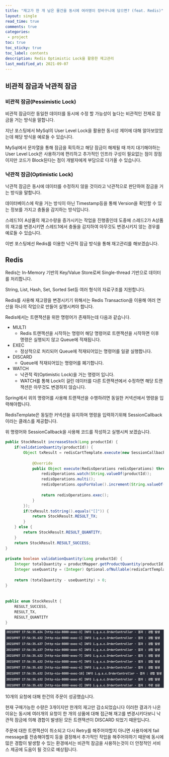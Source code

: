 ```yaml
---
title: "재고가 한 개 남은 물건을 동시에 여러명이 장바구니에 담으면? (feat. Redis)" 
layout: single    
read_time: true    
comments: true   
categories: 
 - project  
toc: true    
toc_sticky: true    
toc_label: contents    
description: Redis Optimistic Lock을 활용한 재고관리
last_modified_at: 2021-09-07     
---
```




## 비관적 잠금과 낙관적 잠금



### 비관적 잠금(Pessimistic Lock) 

비관적 잠금이란 동일한 데이터를 동시에 수정 할 가능성이 높다는 비관적인 전제로 잠금을 거는 방식을 말합니다.

지난 포스팅에서 MySql의 User Level Lock을 활용한 동시성 제어에 대해 알아보았었는데 해당 방식을 예로들 수 있습니다.

MySql에서 문자열을 통해 잠금을 획득하고 해당 잠금이 해제될 때 까지 대기해야하는 User Level Lock은 사용하기에 편리하고 추가적인 인프라 구성이 필요없는 점이 장점이지만 코드가 Block된다는 점이 개발자에게 부담으로 다가올 수 있습니다.



### 낙관적 잠금(Optimistic Lock)

낙관적 잠금은 동시에 데이터를 수정하지 않을 것이라고 낙관적으로 판단하여 잠금을 거는 방식을 말합니다.

데이터베이스에 락을 거는 방식이 아닌 Timestamp등을 통해 Version을 확인할 수 있는 정보를 가지고 충돌을 감지하는 방식입니다.

스레드1이 A상품의 재고수량을 증가시키는  작업을 진행중인데 도중에 스레드2가 A상품의 재고를 변경시키면 스레드1에서 충돌을 감지하여 아무것도 변경시키지 않는 경우를 예로들 수 있습니다.

이번 포스팅에선 Redis를 이용한 낙관적 잠금 방식을 통해 재고관리를 해보겠습니다.



## Redis

Redis는 In-Memory 기반의 Key/Value Store로써 Single-thread 기반으로 데이터를 처리합니다.

String, List, Hash, Set, Sorted Set등 여러 형식의 자료구조를 지원합니다.



Redis를 사용해 재고량을 변경시키기 위해서는 Redis Transaction을 이용해 여러 연산을 하나의 작업으로 만들어 실행시켜야 합니다.

Redis에서는 트랜잭션을 위한 명령어가 존재하는데 다음과 같습니다.

- MULTI
  - Redis 트랜잭션을 시작하는 명령어 해당 명령어로 트랜잭션을 시작하면 이후 명령은 실행되지 않고 Queue에 적재됩니다.
- EXEC
  - 정상적으로 처리되어 Queue에 적재되어있는 명령어를 일괄 실행합니다.
- DISCARD
  - Queue에 적재되어있는 명령어를 폐기합니다.
- WATCH
  - 낙관적 락(Optimistic Lock)을 거는 명령어 입니다.
  - WATCH를 통해 Lock이 걸린 데이터를 다른 트랜잭션에서 수정하면 해당 트랜잭션은 아무것도 변경하지 않습니다.



Spring에서 위의 명령어를 사용해 트랜잭션을 수행하려면 동일한 커넥션에서 명령을 입력해야합니다.

RedisTemplate은 동일한 커넥션을 유지하며 명령을 입력하기위해 SessionCallback 이라는 클래스를 제공합니다.

위 명령어와 SessionCallback을 사용해 코드를 작성하고 실행시켜 보겠습니다.

```java
public StockResult increaseStock(Long productId) {
    if(validationQuantity(productId)) {
        Object txResult = redisCartTemplate.execute(new SessionCallback<Object>() {

            @Override
            public Object execute(RedisOperations redisOperations) throws DataAccessException {
                redisOperations.watch(String.valueOf(productId));
                redisOperations.multi();
                redisOperations.opsForValue().increment(String.valueOf(productId), 1);

                return redisOperations.exec();
            }
        });
        if(txResult.toString().equals("[]")) {
            return StockResult.RESULT_TX;
        }
    } else {
        return StockResult.RESULT_QUANTITY;
    }
    return StockResult.RESULT_SUCCESS;
}

private boolean validationQuantity(Long productId) {
    Integer totalQuantity = productMapper.getProductQuantity(productId);
    Integer useQuantity = (Integer) Optional.ofNullable(redisCartTemplate.opsForValue().get(String.valueOf(productId))).orElse(0);

    return (totalQuantity - useQuantity) > 0;
}


public enum StockResult {
    RESULT_SUCCESS,
    RESULT_TX,
    RESULT_QUANTITY
}
```

![1](/assets/image/redis_optimistic_lock/1.png)

10개의 요청에 대해 한건의 주문이 성공했습니다.

현재 구매가능한 수량은 3개이지만 한개의 재고만 감소되었습니다 이러한 결과가 나온 이유는 동시에 여러개의 요청이 한 개의 상품에 대해 접근해 재고를 변경시키다보니 낙관적 잠금에 의해 경합이 발생된 모든 트랜잭션이 DISCARD 되었기 때문입니다.



주문에 대한 트랜잭션이 취소되고 다시 Retry를 해주어야할지 아니면 사용자에게 fail message를 전송해야할지 등을 결정해서 추가적인 작업을 해주어야하기 때문에 동시에 많은 경합이 발생할 수 있는 환경에서는 비관적 잠금을 사용하는것이 더 안정적인 서비스 제공에 도움이 될 것으로 예상됩니다.
